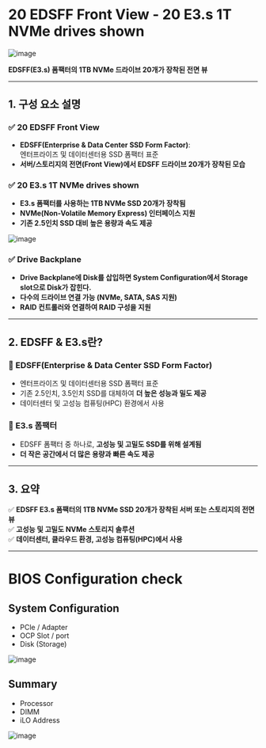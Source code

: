 # 20 EDSFF Front View - 20 E3.s 1T NVMe drives shown


![image](https://github.com/user-attachments/assets/4950f574-2076-45d9-ab02-983c949e1ebb)

**EDSFF(E3.s) 폼팩터의 1TB NVMe 드라이브 20개가 장착된 전면 뷰**

---

## 1. 구성 요소 설명

### ✅ 20 EDSFF Front View
- **EDSFF(Enterprise & Data Center SSD Form Factor)**:  
  엔터프라이즈 및 데이터센터용 SSD 폼팩터 표준  
- **서버/스토리지의 전면(Front View)에서 EDSFF 드라이브 20개가 장착된 모습**  

### ✅ 20 E3.s 1T NVMe drives shown
- **E3.s 폼팩터를 사용하는 1TB NVMe SSD 20개가 장착됨**  
- **NVMe(Non-Volatile Memory Express) 인터페이스 지원**  
- **기존 2.5인치 SSD 대비 높은 용량과 속도 제공**  

![image](https://github.com/user-attachments/assets/4a30b034-a0cc-413c-a2e3-a6ccf746cc44)

### ✅ Drive Backplane 
- **Drive Backplane에 Disk를 삽입하면 System Configuration에서 Storage slot으로 Disk가 잡힌다.** 
- **다수의 드라이브 연결 가능 (NVMe, SATA, SAS 지원)**
- **RAID 컨트롤러와 연결하여 RAID 구성을 지원**
  
---

## 2. EDSFF & E3.s란?

### 🔹 EDSFF(Enterprise & Data Center SSD Form Factor)
- 엔터프라이즈 및 데이터센터용 SSD 폼팩터 표준  
- 기존 2.5인치, 3.5인치 SSD를 대체하여 **더 높은 성능과 밀도 제공**  
- 데이터센터 및 고성능 컴퓨팅(HPC) 환경에서 사용  

### 🔹 E3.s 폼팩터
- EDSFF 폼팩터 중 하나로, **고성능 및 고밀도 SSD를 위해 설계됨**  
- **더 작은 공간에서 더 많은 용량과 빠른 속도 제공**  

---

## 3. 요약

✅ **EDSFF E3.s 폼팩터의 1TB NVMe SSD 20개가 장착된 서버 또는 스토리지의 전면 뷰**  
✅ **고성능 및 고밀도 NVMe 스토리지 솔루션**  
✅ **데이터센터, 클라우드 환경, 고성능 컴퓨팅(HPC)에서 사용**  

---
# BIOS Configuration check 

## System Configuration 
- PCle / Adapter
- OCP Slot / port
- Disk (Storage) 

![image](https://github.com/user-attachments/assets/9f1422cf-9cc6-4d69-a26b-aaa2f30d9513)

## Summary  
- Processor
- DIMM
- iLO Address

![image](https://github.com/user-attachments/assets/587244c1-470c-4fb8-9227-27fb768e0090)


